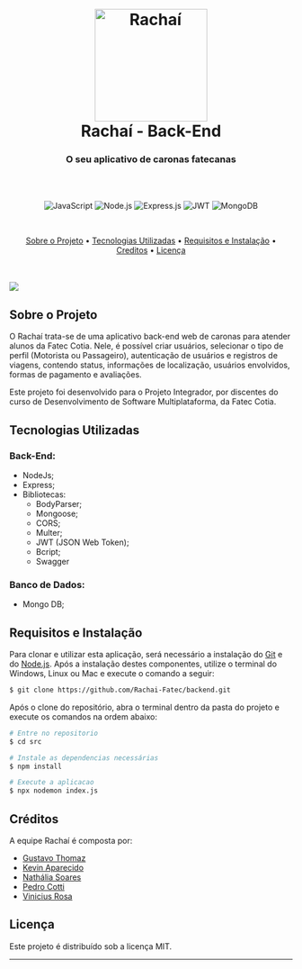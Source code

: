 
<h1 align="center">
  <br>
<img src="https://i.imgur.com/jYjAhRF.png" alt="Rachaí" width="200">
  <br>
  Rachaí - Back-End
  <br>
</h1>

<h3 align="center">O seu aplicativo de caronas fatecanas</h3>
<br>
<br>
<p align="center">
<img src="https://img.shields.io/badge/JavaScript-323330?style=for-the-badge&logo=javascript&logoColor=F7DF1E" alt="JavaScript">
<img src="https://img.shields.io/badge/Node.js-43853D?style=for-the-badge&logo=node.js&logoColor=white" alt="Node.js">
<img src="https://img.shields.io/badge/Express.js-404D59?style=for-the-badge" alt="Express.js">
<img src="https://img.shields.io/badge/JWT-black?style=for-the-badge&logo=JSON%20web%20tokens" alt="JWT">
<img src="https://img.shields.io/badge/MongoDB-4EA94B?style=for-the-badge&logo=mongodb&logoColor=white" alt="MongoDB">
</p>
<br>

<p align="center">
  <a href="#sobre-o-projeto">Sobre o Projeto</a> •
  <a href="#tecnologias-utilizadas">Tecnologias Utilizadas</a> •
  <a href="#requisitos-e-instalacao">Requisitos e Instalação</a> •
  <a href="#creditos">Creditos</a> •
  <a href="#licença">Licença</a>
</p>
<br><br>
<img src="https://i.imgur.com/VazEPNK.png">

## Sobre o Projeto

O Rachaí trata-se de uma aplicativo back-end web de caronas para atender alunos da Fatec Cotia. Nele, é possível criar usuários, selecionar o tipo de perfil (Motorista ou Passageiro), autenticação de usuários e registros de viagens, contendo status, informações de localização, usuários envolvidos, formas de pagamento e avaliações.

Este projeto foi desenvolvido para o Projeto Integrador, por discentes do curso de Desenvolvimento de Software Multiplataforma, da Fatec Cotia.

## Tecnologias Utilizadas

### Back-End:
* NodeJs;
* Express;
* Bibliotecas:
    * BodyParser;
    * Mongoose;
    * CORS;
    * Multer;
    * JWT (JSON Web Token);
    * Bcript;
    * Swagger

### Banco de Dados:
* Mongo DB;

## Requisitos e Instalação

Para clonar e utilizar esta aplicação, será necessário a instalação do [Git](https://git-scm.com) e do [Node.js](https://nodejs.org/en/download/). Após a instalação destes componentes, utilize o terminal do Windows, Linux ou Mac e execute o comando a seguir:

```bash
$ git clone https://github.com/Rachai-Fatec/backend.git
```
Após o clone do repositório, abra o terminal dentro da pasta do projeto e execute os comandos na ordem abaixo:

```bash
# Entre no repositorio
$ cd src
```
```bash
# Instale as dependencias necessárias
$ npm install
```
```bash
# Execute a aplicacao
$ npx nodemon index.js
```
## Créditos

A equipe Rachaí é composta por:

- <a href="https://github.com/ThomazGB">Gustavo Thomaz</a>
- <a href="https://github.com/kevinhomarinho">Kevin Aparecido</a>
- <a href="https://github.com/Nathalia-Soares">Nathália Soares</a>
- <a href="https://github.com/PedroCotti">Pedro Cotti</a>
- <a href="https://github.com/ViniciusRosa08">Vinicius Rosa</a>

## Licença

Este projeto é distribuído sob a licença MIT.

---


